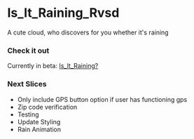 # Is_It_Raining_Rvsd
A cute cloud, who discovers for you whether it's raining

### Check it out
Currently in beta: 
[Is_It_Raining?](https://is-it-raining.herokuapp.com/ "Is It Raining")

### Next Slices
- Only include GPS button option if user has functioning gps
- Zip code verification
- Testing
- Update Styling
- Rain Animation
